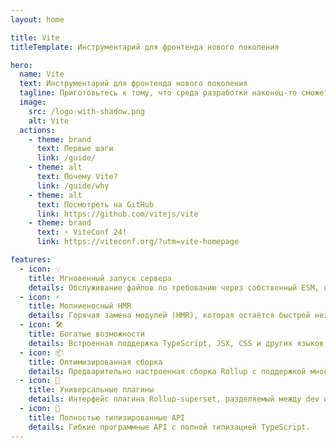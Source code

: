 ```yaml
---
layout: home

title: Vite
titleTemplate: Инструментарий для фронтенда нового поколения

hero:
  name: Vite
  text: Инструментарий для фронтенда нового поколения
  tagline: Приготовьтесь к тому, что среда разработки наконец-то сможет догнать вас.
  image:
    src: /logo-with-shadow.png
    alt: Vite
  actions:
    - theme: brand
      text: Первые шаги
      link: /guide/
    - theme: alt
      text: Почему Vite?
      link: /guide/why
    - theme: alt
      text: Посмотреть на GitHub
      link: https://github.com/vitejs/vite
    - theme: brand
      text: ⚡ ViteConf 24!
      link: https://viteconf.org/?utm=vite-homepage

features:
  - icon: 💡
    title: Мгновенный запуск сервера
    details: Обслуживание файлов по требованию через собственный ESM, не требующий подключения!
  - icon: ⚡️
    title: Молниеносный HMR
    details: Горячая замена модулей (HMR), которая остаётся быстрой независимо от размера приложения.
  - icon: 🛠️
    title: Богатые возможности
    details: Встроенная поддержка TypeScript, JSX, CSS и других языков.
  - icon: 📦
    title: Оптимизированная сборка
    details: Предварительно настроенная сборка Rollup с поддержкой многостраничного режима и режима библиотеки.
  - icon: 🔩
    title: Универсальные плагины
    details: Интерфейс плагина Rollup-superset, разделяемый между dev и build.
  - icon: 🔑
    title: Полностью типизированные API
    details: Гибкие программные API с полной типизацией TypeScript.
---
```


<script setup>
import { onMounted } from 'vue'

onMounted(() => {
  const urlParams = new URLSearchParams(window.location.search)
  if (urlParams.get('uwu') != null) {
    const img = document.querySelector('.VPHero .VPImage.image-src')
    img.src = '/logo-uwu.png'
    img.alt = 'Vite Kawaii Logo by @icarusgkx'
  }
})
</script>
